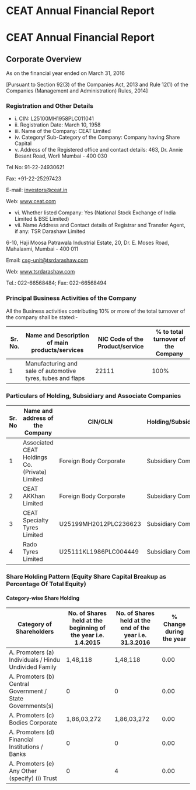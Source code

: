 # CEAT Annual Financial Report

# CEAT Annual Financial Report

## Corporate Overview

As on the financial year ended on March 31, 2016

[Pursuant to Section 92(3) of the Companies Act, 2013 and Rule 12(1) of the Companies (Management and Administration) Rules, 2014]

### Registration and Other Details

- i. CIN: L25100MH1958PLC011041
- ii. Registration Date: March 10, 1958
- iii. Name of the Company: CEAT Limited
- iv. Category/ Sub-Category of the Company: Company having Share Capital
- v. Address of the Registered office and contact details: 463, Dr. Annie Besant Road, Worli Mumbai - 400 030

Tel No: 91-22-24930621

Fax: +91-22-25297423

E-mail: investors@ceat.in

Web: www.ceat.com
- vi. Whether listed Company: Yes (National Stock Exchange of India Limited & BSE Limited)
- vii. Name Address and Contact details of Registrar and Transfer Agent, if any: TSR Darashaw Limited

6-10, Haji Moosa Patrawala Industrial Estate, 20, Dr. E. Moses Road, Mahalaxmi, Mumbai - 400 011

Email: csg-unit@tsrdarashaw.com

Web: www.tsrdarashaw.com

Tel.: 022-66568484; Fax: 022-66568494

### Principal Business Activities of the Company

All the Business activities contributing 10% or more of the total turnover of the company shall be stated:-

|Sr. No.|Name and Description of main products/services|NIC Code of the Product/service|% to total turnover of the Company|
|---|---|---|---|
|1|Manufacturing and sale of automotive tyres, tubes and flaps|22111|100%|

### Particulars of Holding, Subsidiary and Associate Companies

|Sr. No|Name and address of the Company|CIN/GLN|Holding/Subsidiary/Associate|% of shares held|Applicable Section|
|---|---|---|---|---|---|
|1|Associated CEAT Holdings Co. (Private) Limited|Foreign Body Corporate|Subsidiary Company|100%|2(87)|
|2|CEAT AKKhan Limited|Foreign Body Corporate|Subsidiary Company|70%|2(87)|
|3|CEAT Specialty Tyres Limited|U25199MH2012PLC236623|Subsidiary Company|100%|2(87)|
|4|Rado Tyres Limited|U25111KL1986PLC004449|Subsidiary Company|58.56%|2(87)|

### Share Holding Pattern (Equity Share Capital Breakup as Percentage Of Total Equity)

#### Category-wise Share Holding

|Category of Shareholders|No. of Shares held at the beginning of the year i.e. 1.4.2015|No. of Shares held at the end of the year i.e. 31.3.2016|% Change during the year|
|---|---|---|---|
|A. Promoters (a) Individuals / Hindu Undivided Family|1,48,118|1,48,118|0.00|
|A. Promoters (b) Central Government / State Governments(s)|0|0|0.00|
|A. Promoters (c) Bodies Corporate|1,86,03,272|1,86,03,272|0.00|
|A. Promoters (d) Financial Institutions / Banks|0|0|0.00|
|A. Promoters (e) Any Other (specify) (i) Trust|0|4|0.00|